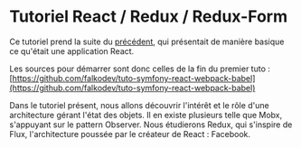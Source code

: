 # Tutoriel React / Redux / Redux-Form

Ce tutoriel prend la suite du [précédent](https://anthony.tarlao.fr/blog?tags=initiation-a-react), qui présentait de manière basique ce qu'était une application React.

Les sources pour démarrer sont donc celles de la fin du premier tuto : [https://github.com/falkodev/tuto-symfony-react-webpack-babel](https://github.com/falkodev/tuto-symfony-react-webpack-babel)

Dans le tutoriel présent, nous allons découvrir l'intérêt et le rôle d'une architecture gérant l'état des objets. Il en existe plusieurs telle que Mobx, s'appuyant sur le pattern Observer. Nous étudierons Redux, qui s'inspire de Flux, l'architecture poussée par le créateur de React : Facebook.

